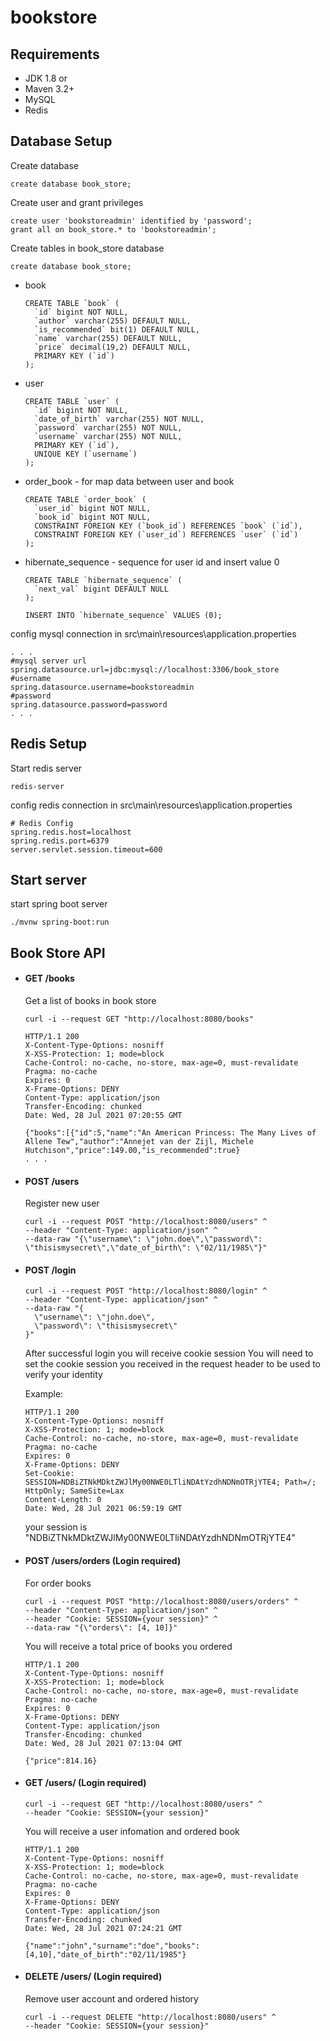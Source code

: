 # bookstore

## Requirements
- JDK 1.8 or 
- Maven 3.2+
- MySQL
- Redis

## Database Setup 
Create database
		
    create database book_store;        
Create user and grant privileges
		
    create user 'bookstoreadmin' identified by 'password';
    grant all on book_store.* to 'bookstoreadmin';
Create tables in book_store database

    create database book_store;

- book

      CREATE TABLE `book` (
        `id` bigint NOT NULL,
        `author` varchar(255) DEFAULT NULL,
        `is_recommended` bit(1) DEFAULT NULL,
        `name` varchar(255) DEFAULT NULL,
        `price` decimal(19,2) DEFAULT NULL,
        PRIMARY KEY (`id`)
      );
        
- user

      CREATE TABLE `user` (
        `id` bigint NOT NULL,
        `date_of_birth` varchar(255) NOT NULL,
        `password` varchar(255) NOT NULL,
        `username` varchar(255) NOT NULL,
        PRIMARY KEY (`id`),
        UNIQUE KEY (`username`)
      );
          
- order_book - for map data between user and book
          
      CREATE TABLE `order_book` (
        `user_id` bigint NOT NULL,
        `book_id` bigint NOT NULL,
        CONSTRAINT FOREIGN KEY (`book_id`) REFERENCES `book` (`id`),
        CONSTRAINT FOREIGN KEY (`user_id`) REFERENCES `user` (`id`)
      );
          
- hibernate_sequence - sequence for user id and insert value 0 

      CREATE TABLE `hibernate_sequence` (
        `next_val` bigint DEFAULT NULL
      );

    <!-- -->

      INSERT INTO `hibernate_sequence` VALUES (0);

config mysql connection in src\main\resources\application.properties

    . . .
    #mysql server url
    spring.datasource.url=jdbc:mysql://localhost:3306/book_store
    #username
    spring.datasource.username=bookstoreadmin
    #password
    spring.datasource.password=password	
    . . .

## Redis Setup
Start redis server

    redis-server
config redis connection in src\main\resources\application.properties

    # Redis Config
    spring.redis.host=localhost
    spring.redis.port=6379
    server.servlet.session.timeout=600

## Start server
start spring boot server

    ./mvnw spring-boot:run


## Book Store API
- #### GET /books

  Get a list of books in book store

      curl -i --request GET "http://localhost:8080/books"
  <!-- -->

      HTTP/1.1 200
      X-Content-Type-Options: nosniff
      X-XSS-Protection: 1; mode=block
      Cache-Control: no-cache, no-store, max-age=0, must-revalidate
      Pragma: no-cache
      Expires: 0
      X-Frame-Options: DENY
      Content-Type: application/json
      Transfer-Encoding: chunked
      Date: Wed, 28 Jul 2021 07:20:55 GMT

      {"books":[{"id":5,"name":"An American Princess: The Many Lives of Allene Tew","author":"Annejet van der Zijl, Michele Hutchison","price":149.00,"is_recommended":true}
      . . .

- #### POST /users

  Register new user

      curl -i --request POST "http://localhost:8080/users" ^
      --header "Content-Type: application/json" ^
      --data-raw "{\"username\": \"john.doe\",\"password\": \"thisismysecret\",\"date_of_birth\": \"02/11/1985\"}"

- #### POST /login

      curl -i --request POST "http://localhost:8080/login" ^
      --header "Content-Type: application/json" ^
      --data-raw "{
        \"username\": \"john.doe\",
        \"password\": \"thisismysecret\"
      }"
    
    After successful login you will receive cookie session
    You will need to set the cookie session you received in the request header to be used to verify your identity

	Example:

      HTTP/1.1 200
      X-Content-Type-Options: nosniff
      X-XSS-Protection: 1; mode=block
      Cache-Control: no-cache, no-store, max-age=0, must-revalidate
      Pragma: no-cache
      Expires: 0
      X-Frame-Options: DENY
      Set-Cookie: SESSION=NDBiZTNkMDktZWJlMy00NWE0LTliNDAtYzdhNDNmOTRjYTE4; Path=/; HttpOnly; SameSite=Lax
      Content-Length: 0
      Date: Wed, 28 Jul 2021 06:59:19 GMT

	your session is "NDBiZTNkMDktZWJlMy00NWE0LTliNDAtYzdhNDNmOTRjYTE4"

- #### POST /users/orders (Login required)

  For order books

      curl -i --request POST "http://localhost:8080/users/orders" ^
      --header "Content-Type: application/json" ^
      --header "Cookie: SESSION={your session}" ^
      --data-raw "{\"orders\": [4, 10]}"

    You will receive a total price of books you ordered

      HTTP/1.1 200
      X-Content-Type-Options: nosniff
      X-XSS-Protection: 1; mode=block
      Cache-Control: no-cache, no-store, max-age=0, must-revalidate
      Pragma: no-cache
      Expires: 0
      X-Frame-Options: DENY
      Content-Type: application/json
      Transfer-Encoding: chunked
      Date: Wed, 28 Jul 2021 07:13:04 GMT

      {"price":814.16}

- #### GET /users/ (Login required)

      curl -i --request GET "http://localhost:8080/users" ^
      --header "Cookie: SESSION={your session}"

    You will receive a user infomation and ordered book

      HTTP/1.1 200
      X-Content-Type-Options: nosniff
      X-XSS-Protection: 1; mode=block
      Cache-Control: no-cache, no-store, max-age=0, must-revalidate
      Pragma: no-cache
      Expires: 0
      X-Frame-Options: DENY
      Content-Type: application/json
      Transfer-Encoding: chunked
      Date: Wed, 28 Jul 2021 07:24:21 GMT

      {"name":"john","surname":"doe","books":[4,10],"date_of_birth":"02/11/1985"}
      
- #### DELETE /users/ (Login required)

  Remove user account and ordered history 

      curl -i --request DELETE "http://localhost:8080/users" ^
      --header "Cookie: SESSION={your session}"
    
